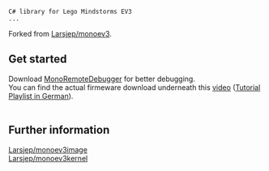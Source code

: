 ```
C# library for Lego Mindstorms EV3
...
```

Forked from <a href="https://github.com/Larsjep/monoev3">Larsjep/monoev3</a>.<br/>

## Get started

Download <a href="https://github.com/techl/MonoRemoteDebugger">MonoRemoteDebugger</a> for better debugging.<br/>
You can find the actual firmeware download underneath this <a href="https://www.youtube.com/watch?v=15GwpSTvs5o">video</a> (<a href="https://www.youtube.com/playlist?list=PL9ioqQpRt9ArUggsTfk7ZoX0osFEgdBFm">Tutorial Playlist in German</a>).<br/>
<br/>

## Further information
<a href="https://github.com/Larsjep/monoev3image">Larsjep/monoev3image</a><br/>
<a href="https://github.com/Larsjep/monoev3kernel">Larsjep/monoev3kernel</a>
